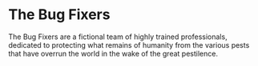 # The Bug Fixers

The Bug Fixers are a fictional team of highly trained professionals, dedicated to protecting what remains of humanity from the various pests that have overrun the world in the wake of the great pestilence.
